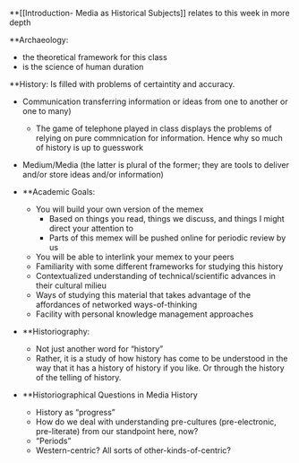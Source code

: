 **[[Introduction- Media as Historical Subjects]] relates to this week in more depth

**Archaeology:
- the theoretical framework for this class
- is the science of human duration

**History: Is filled with problems of certaintity and accuracy.
- Communication transferring information or ideas from one to another or one to many)
	- The game of telephone played in class displays the problems of relying on pure commnication for information. Hence why so much of history is up to guesswork
- Medium/Media (the latter is plural of the former; they are tools to deliver and/or store ideas and/or information)

- **Academic Goals: 
	-  You will build your own version of the memex
	    -   Based on things you read, things we discuss, and things I might direct your attention to
	    -   Parts of this memex will be pushed online for periodic review by us
	-   You will be able to interlink your memex to your peers
	-  Familiarity with some different frameworks for studying this history 
	- Contextualized understanding of technical/scientific advances in their cultural milieu
	- Ways of studying this material that takes advantage of the affordances of networked ways-of-thinking
	- Facility with personal knowledge management approaches

- **Historiography:
	- Not just another word for “history”
	- Rather, it is a study of how history has come to be understood in the way that it has a history of history if you like. Or through the history of the telling of history.

- **Historiographical Questions in Media History
	- History as “progress”
	- How do we deal with understanding pre-cultures (pre-electronic, pre-literate) from our standpoint here, now?
	- “Periods”
	- Western-centric? All sorts of other-kinds-of-centric?